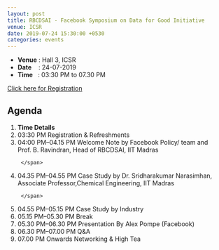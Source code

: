 ```yaml
---
layout: post
title: RBCDSAI - Facebook Symposium on Data for Good Initiative
venue: ICSR
date: 2019-07-24 15:30:00 +0530
categories: events
---
```

<ul class="mb-5" >
        <li><b>Venue</b> : Hall 3, ICSR</li>
        <li><b>Date</b>&nbsp;&nbsp;&nbsp;  : 24-07-2019</li>
        <li><b>Time</b>&nbsp;&nbsp; : 03:30 PM to 07.30 PM</li>
        
</ul>
<a href="https://bit.ly/2Sg2E5F">Click here for Registration</a>
<h2 class="post-title text-center"> Agenda </h2>
<ol class="publications container mt-4">
  <li class="row">
    <span class="col-5 text-center"><strong> Time </strong> </span>
    <span class="col-25 text-center"><strong> Details</strong> </span>
  </li>
  <li class="row"> 
     <span class="col-5 text-center">
       03:30 PM 
       </span>
       <span class="col-25"> Registration & Refreshments 
     </span>
  </li> <li class="row">
     <span class="col-5 text-center">
      04:00 PM–04.15 PM
       </span> 
       <span class="col-25">
         Welcome Note by Facebook Policy/ team and <br> Prof. B. Ravindran, Head of RBCDSAI, IIT Madras

     </span>
  </li> <li class="row">
     <span class="col-5 text-center">
       04.35 PM–04.55 PM
       </span> <span class="col-25">  Case Study by Dr. Sridharakumar Narasimhan,<br> Associate Professor,Chemical Engineering, IIT Madras

     </span>
  </li> <li class="row">
     <span class="col-5 text-center">
       04.55 PM–05.15 PM
       </span> <span class="col-25">
        Case Study by Industry  
     </span>
  </li> <li class="row">
     <span class="col-5 text-center">
       05.15 PM–05.30 PM
       </span> <span class="col-25">
       Break
     </span>
  </li> <li class="row">
     <span class="col-5 text-center">
       05.30 PM–06.30 PM
       </span> <span class="col-25">
      Presentation By Alex Pompe (Facebook)
     </span>
  </li>
 <li class="row">
     <span class="col-5 text-center">
       06.30 PM–07.00 PM
       </span> <span class="col-25">
      Q&A
     </span>
  </li>
<li class="row">
     <span class="col-5 text-center">
       07.00 PM Onwards
       </span> <span class="col-25">
      Networking & High Tea
     </span>
  </li>


</ol>
<ul>


